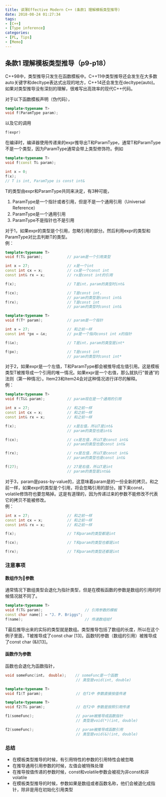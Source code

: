 ```yaml
---
title: 读薄Effective Modern C++ (条款1 理解模板类型推导)
date: 2018-08-24 01:27:34
tags: 
- [C++]
- [Type inference]
categories:
- [PL, Tips]
- [Memo]
---
```


## 条款1 理解模板类型推导（p9-p18）
C++98中，类型推导只发生在函数模板中。C++11中类型推导还会发生在大多数auto关键字和decltype表达式出现的地方，C++14还会发生在decltype(auto)。如果对类型推导没有深刻的理解，很难写出高效率的现代C++代码。      

<!-- more -->
对于以下函数模板声明（伪代码），
```cpp
template<typename T>
void f(ParamType param);
```
以及它的调用
```cpp
f(expr)
```
在编译时，编译器使用传递来的expr推导出T和ParamType，通常T和ParamType不是一个类型，因为ParamType通常会带上类型修饰符。例如
```cpp
template<typename T>
void f(const T& param);

int x = 0;
f(x);
// T is int, ParamType is const int&
```
T的类型由expr和ParamType共同来决定，有3种可能，    
1. ParamType是一个指针或者引用，但是不是一个通用引用（Universal Reference）    
2. ParamType是一个通用引用      
3. ParamType不是指针也不是引用     

对于1，如果expr的类型是个引用，忽略引用的部分。然后利用expr的类型和ParamType对比去判断T的类型。    
例：
```cpp
template<typename T>
void f(T& param);           // param是一个引用类型

int x = 27;                 // x是一个int
const int cx = x;           // cx是一个const int
const int& rx = x;          // rx是const int的引用

f(x);                       // T是int，param的类型时int&

f(cx);                      // T是const int，
                            // param的类型是const int&
f(rx);                      // T是const int
                            // param的类型时const int&
```
```cpp
template<typename T>
void f(T* param);           // param是一个指针

int x = 27;                 // 和之前一样
const int *px = &x;         // px是一个指向const int x的指针

f(&x);                      // T是int，param的类型是int*

f(px);                      // T是const int
                            // param的类型时const int*
```

对于2，如果expr是一个左值，T和ParamType都会被推导成左值引用。这是模板类型T被推导成一个引用的唯一情况。如果expr是一个右值，那么就执行“普通”的法则（第一种情况）。Item23和Item24会对这种情况进行详尽的解释。  
例：
```cpp
template<typename T>
void f(T&& param);          // param现在是一个通用的引用

int x = 27;                 // 和之前一样
const int cx = x;           // 和之前一样
const int& rx = x;          // 和之前一样

f(x);                       // x是左值，所以T是int&
                            // param的类型也是int&

f(cx);                      // cx是左值，所以T是const int&
                            // param的类型也是const int&

f(rx);                      // rx是左值，所以T是const int&
                            // param的类型也是const int&

f(27);                      // 27是右值，所以T是int
                            // param的类型是int&&
```

对于3，param是pass-by-value的，这意味着param是的一份全新的拷贝。和之前一样，如果expr的类型是个引用，将会忽略引用的部分。接下来const，volatile修饰符也要忽略掉。这是有道理的，因为传递过来的参数不能修改不代表它的拷贝不能被修改。    
例：
```cpp
int x = 27;                 // 和之前一样
const int cx = x;           // 和之前一样
const int& rx = x;          // 和之前一样

f(x);                       // T和param的类型都是int

f(cx);                      // T和param的类型也都是int

f(rx);                      // T和param的类型还都是int
```

### 注意事项
#### 数组作为参数      
通常情况下数组类型会退化为指针类型，但是在模板函数的参数是数组的引用的时候情况就不同了。
```cpp
template<typename T>
void f(T& param);                   // 引用参数的模板
const char name[] = "J. P. Briggs";
f(name);                            // 传递数组给f
```
T最后推导出来的实际的类型就是数组。类型推导包括了数组的长度，所以在这个例子里面，T被推导成了const char [13]，函数f的参数（数组的引用）被推导成了const char (&)[13]。          

#### 函数作为参数     
函数也会退化为函数指针，
```cpp
void someFunc(int， double);    // someFunc是一个函数
                                // 类型是void(int, double)

template<typename T>
void f1(T param);               // 在f1中 参数直接按值传递

template<typename T>
void f2(T& param);              // 在f2中 参数是按照引用传递

f1(someFunc);                   // param被推导成函数指针
                                // 类型是void(*)(int, double)

f2(someFunc);                   // param被推导成函数引用
                                // 类型是void(&)(int, double)
```


### 总结
- 在模板类型推导的时候，有引用特性的参数的引用特性会被忽略
- 在推导通用引用参数的时候，左值会被特殊处理
- 在推导按值传递的参数时候，const和volatile参数会被视为非const和非volatile
- 在模板类型推导的时候，参数如果是数组或者函数名称，他们会被退化成指针，除非是用在初始化引用类型













